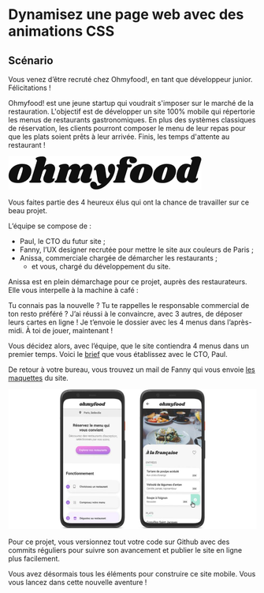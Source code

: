 # Dynamisez une page web avec des animations CSS

## Scénario

Vous venez d’être recruté chez Ohmyfood!, en tant que développeur junior. Félicitations !

Ohmyfood! est une jeune startup qui voudrait s'imposer sur le marché de la restauration. L'objectif est de développer un site 100% mobile qui répertorie les menus de restaurants gastronomiques. En plus des systèmes classiques de réservation, les clients pourront composer le menu de leur repas pour que les plats soient prêts à leur arrivée. Finis, les temps d'attente au restaurant !

![Logo de Ohmyfood!](./mockup/ohmyfood.png)

Vous faites partie des 4 heureux élus qui ont la chance de travailler sur ce beau projet.

L’équipe se compose de :

 *  Paul, le CTO du futur site ;
 *  Fanny, l’UX designer recrutée pour mettre le site aux couleurs de Paris ;
 *  Anissa, commerciale chargée de démarcher les restaurants ;
     *  et vous, chargé du développement du site.

Anissa est en plein démarchage pour ce projet, auprès des restaurateurs. Elle vous interpelle à la machine à café :

Tu connais pas la nouvelle ? Tu te rappelles le responsable commercial de ton resto préféré ? J’ai réussi à le convaincre, avec 3 autres, de déposer leurs cartes en ligne ! Je t’envoie le dossier avec les 4 menus dans l’après-midi. À toi de jouer, maintenant !

Vous décidez alors, avec l’équipe, que le site contiendra 4 menus dans un premier temps. Voici le [brief](#) que vous établissez avec le CTO, Paul.

De retour à votre bureau, vous trouvez un mail de Fanny qui vous envoie [les maquettes](#) du site.

![Maquette Ohmyfood!](./mockup/mockup.jpg)

Pour ce projet, vous versionnez tout votre code sur Github avec des commits réguliers pour suivre son avancement et publier le site en ligne plus facilement.

Vous avez désormais tous les éléments pour construire ce site mobile. Vous vous lancez dans cette nouvelle aventure !
